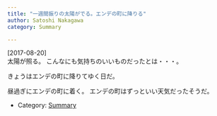 ```yaml
---
title: "一週間振りの太陽がでる。エンデの町に降りる"
author: Satoshi Nakagawa
category: Summary

---
```


[2017-08-20]  
 太陽が照る。
こんなにも気持ちのいいものだったとは・・・。

<!--more-->

 きょうはエンデの町に降りてゆく日だ。

 昼過ぎにエンデの町に着く。
エンデの町はずっといい天気だったそうだ。

- Category: [Summary](/categories.html#Summary)

